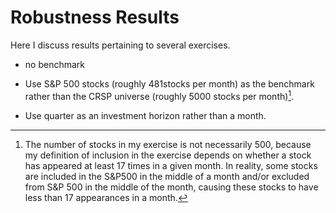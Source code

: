 # Robustness Results

Here I discuss results pertaining to several exercises.

* no benchmark

* Use S&P 500 stocks (roughly 481stocks per month) as the benchmark rather than the CRSP universe (roughly 5000 stocks per month)[^1].

* Use quarter as an investment horizon rather than a month. 

[^1]:The number of stocks in my exercise is not necessarily 500, because my definition of inclusion in the exercise depends on whether a stock has appeared at least 17 times in a given month. In reality, some stocks are included in the S&P500 in the middle of a month and/or excluded from S&P 500 in the middle of the month, causing these stocks to have less than 17 appearances in a month. 








